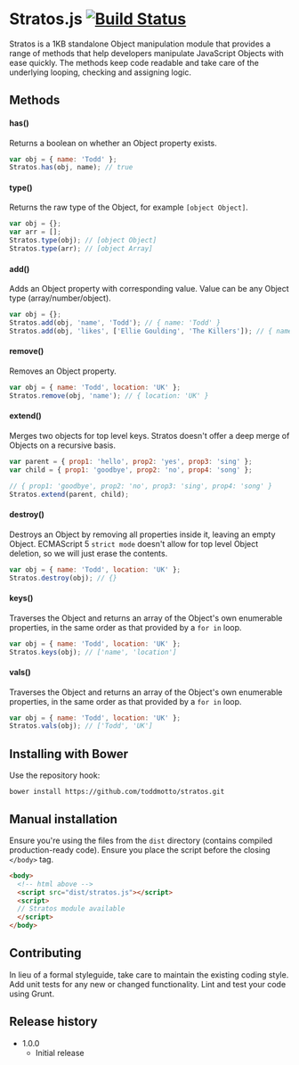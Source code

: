 # Stratos.js [![Build Status](https://travis-ci.org/toddmotto/stratos.png)](https://travis-ci.org/toddmotto/stratos)

Stratos is a 1KB standalone Object manipulation module that provides a range of methods that help developers manipulate JavaScript Objects with ease quickly. The methods keep code readable and take care of the underlying looping, checking and assigning logic.

## Methods

#### has()
Returns a boolean on whether an Object property exists.

```javascript
var obj = { name: 'Todd' };
Stratos.has(obj, name); // true
```

#### type()
Returns the raw type of the Object, for example `[object Object]`.

```javascript
var obj = {};
var arr = [];
Stratos.type(obj); // [object Object]
Stratos.type(arr); // [object Array]
```

#### add()
Adds an Object property with corresponding value. Value can be any Object type (array/number/object).

```javascript
var obj = {};
Stratos.add(obj, 'name', 'Todd'); // { name: 'Todd' }
Stratos.add(obj, 'likes', ['Ellie Goulding', 'The Killers']); // { name: 'Todd', likes: ['Ellie Goulding'] }
```

#### remove()
Removes an Object property.

```javascript
var obj = { name: 'Todd', location: 'UK' };
Stratos.remove(obj, 'name'); // { location: 'UK' }
```

#### extend()
Merges two objects for top level keys. Stratos doesn't offer a deep merge of Objects on a recursive basis.

```javascript
var parent = { prop1: 'hello', prop2: 'yes', prop3: 'sing' };
var child = { prop1: 'goodbye', prop2: 'no', prop4: 'song' };

// { prop1: 'goodbye', prop2: 'no', prop3: 'sing', prop4: 'song' }
Stratos.extend(parent, child);
```

#### destroy()
Destroys an Object by removing all properties inside it, leaving an empty Object. ECMAScript 5 `strict mode` doesn't allow for top level Object deletion, so we will just erase the contents.

```javascript
var obj = { name: 'Todd', location: 'UK' };
Stratos.destroy(obj); // {}
```

#### keys()
Traverses the Object and returns an array of the Object's own enumerable properties, in the same order as that provided by a `for in` loop.

```javascript
var obj = { name: 'Todd', location: 'UK' };
Stratos.keys(obj); // ['name', 'location']
```

#### vals()
Traverses the Object and returns an array of the Object's own enumerable properties, in the same order as that provided by a `for in` loop.

```javascript
var obj = { name: 'Todd', location: 'UK' };
Stratos.vals(obj); // ['Todd', 'UK']
```

## Installing with Bower
Use the repository hook:

```
bower install https://github.com/toddmotto/stratos.git
```

## Manual installation
Ensure you're using the files from the `dist` directory (contains compiled production-ready code). Ensure you place the script before the closing `</body>` tag.
	
```html
<body>
  <!-- html above -->
  <script src="dist/stratos.js"></script>
  <script>
  // Stratos module available
  </script>
</body>
```

## Contributing
In lieu of a formal styleguide, take care to maintain the existing coding style. Add unit tests for any new or changed functionality. Lint and test your code using Grunt.

## Release history

- 1.0.0
  - Initial release
